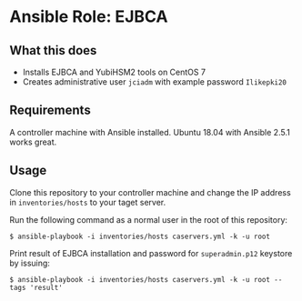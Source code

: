 # Ansible Role: EJBCA

## What this does

* Installs EJBCA and YubiHSM2 tools on CentOS 7
* Creates administrative user `jciadm` with example password `Ilikepki20`

## Requirements

A controller machine with Ansible installed. Ubuntu 18.04 with Ansible 2.5.1
works great.

## Usage

Clone this repository to your controller machine and change the IP address in
`inventories/hosts` to your taget server.

Run the following command as a normal user in the root of this repository:

```
$ ansible-playbook -i inventories/hosts caservers.yml -k -u root
```

Print result of EJBCA installation and password for `superadmin.p12` keystore by
issuing:

```
$ ansible-playbook -i inventories/hosts caservers.yml -k -u root --tags 'result'
```
